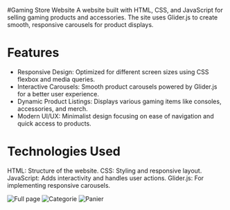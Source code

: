 #Gaming Store Website
A website built with HTML, CSS, and JavaScript for selling gaming products and accessories. The site uses Glider.js to create smooth, responsive carousels for product displays.

# Features
- Responsive Design: Optimized for different screen sizes using CSS flexbox and media queries.
- Interactive Carousels: Smooth product carousels powered by Glider.js for a better user experience.
- Dynamic Product Listings: Displays various gaming items like consoles, accessories, and merch.
- Modern UI/UX: Minimalist design focusing on ease of navigation and quick access to products.
# Technologies Used
HTML: Structure of the website.
CSS: Styling and responsive layout.
JavaScript: Adds interactivity and handles user actions.
Glider.js: For implementing responsive carousels.


![Full page](https://github.com/user-attachments/assets/0805c9c2-ba77-42e1-9dd0-dd0b73133d11)
![Categorie](https://github.com/user-attachments/assets/350c1c6c-63c1-41b8-8426-58313fd7b8bc)
![Panier](https://github.com/user-attachments/assets/7a7c08d0-6133-46bb-bccb-75f792e6d799)
